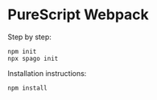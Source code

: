 # PureScript Webpack

Step by step:

```
npm init
npx spago init
```

Installation instructions:

```
npm install
```
